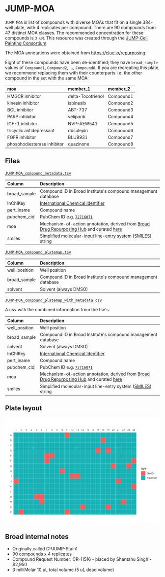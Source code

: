# JUMP-MOA
`JUMP-MOA` is list of compounds with diverse MOAs that fit on a single 384-well plate, with 4 replicates per compound. 
There are 90 compounds from 47 distinct MOA classes. The recommended concentration for these compounds is `3 uM`. 
This resource was created through the [JUMP-Cell Painting Consortium](https://jump-cellpainting.broadinstitute.org/).

The MOA annotations were obtained from https://clue.io/repurposing.

Eight of these compounds have been de-identified; they have `broad_sample` values of `Compound1`, `Compound2`, ..., `Compound8`.
If you are recreating this plate, we recommend replacing them with their counterparts i.e. the other compound in the set with the same MOA:

|moa                         |member_1          |member_2  |
|:---------------------------|:-----------------|:---------|
|HMGCR inhibitor             |delta-Tocotrienol |Compound1 |
|kinesin inhibitor           |ispinesib         |Compound2 |
|BCL inhibitor               |ABT-737           |Compound3 |
|PARP inhibitor              |veliparib         |Compound4 |
|IGF-1 inhibitor             |NVP-AEW541        |Compound5 |
|tricyclic antidepressant    |dosulepin         |Compound6 |
|FGFR inhibitor              |BLU9931           |Compound7 |
|phosphodiesterase inhibitor |quazinone         |Compound8 |


## Files

[`JUMP-MOA_compound_metadata.tsv`](JUMP-MOA_compound_metadata.tsv)

| Column | Description |
| :----- | :---------- |
| broad_sample | Compound ID in Broad Institute's compound management database |
| InChIKey | [International Chemical Identifier](https://en.wikipedia.org/wiki/International_Chemical_Identifier) |
| pert_iname | Compound name |
| pubchem_cid	 | PubChem ID e.g. [`72716071`](https://pubchem.ncbi.nlm.nih.gov/compound/72716071) |
| moa | Mechanism-of-action annotation, derived from [Broad Drug Repurposing Hub](https://clue.io/repurposing) and curated [here](https://github.com/broadinstitute/lincs-cell-painting/blob/master/metadata/moa/repurposing_info_external_moa_map_resolved.tsv) |
| smiles | Simplified molecular-input line-entry system ([SMILES](https://en.wikipedia.org/wiki/Simplified_molecular-input_line-entry_system)) string |

[`JUMP-MOA_compound_platemap.tsv`](JUMP-MOA_compound_metadata.tsv)

| Column | Description |
| :----- | :---------- |
| well_position | Well position |
| broad_sample | Compound ID in Broad Institute's compound management database |
| solvent | Solvent (always DMSO) |

[`JUMP-MOA_compound_platemap_with_metadata.csv`](JUMP-MOA_compound_platemap_with_metadata.csv)

A csv with the combined information from the tsv's.

| Column | Description |
| :----- | :---------- |
| well_position | Well position |
| broad_sample | Compound ID in Broad Institute's compound management database |
| solvent | Solvent (always DMSO) |
| InChIKey | [International Chemical Identifier](https://en.wikipedia.org/wiki/International_Chemical_Identifier) |
| pert_iname | Compound name |
| pubchem_cid	 | PubChem ID e.g. [`72716071`](https://pubchem.ncbi.nlm.nih.gov/compound/72716071) |
| moa | Mechanism-of-action annotation, derived from [Broad Drug Repurposing Hub](https://clue.io/repurposing) and curated [here](https://github.com/broadinstitute/lincs-cell-painting/blob/master/metadata/moa/repurposing_info_external_moa_map_resolved.tsv) |
| smiles | Simplified molecular-input line-entry system ([SMILES](https://en.wikipedia.org/wiki/Simplified_molecular-input_line-entry_system)) string |

## Plate layout

![Plate layout](layout.png)


## Broad internal notes

- Originally called CPJUMP-Stain1
- 90 compounds x 4 replicates
- Compound Request Number: CR-11516 - placed by Shantanu Singh - $2,950
- 3 milliMolar 10 uL total volume (5 uL dead volume)

